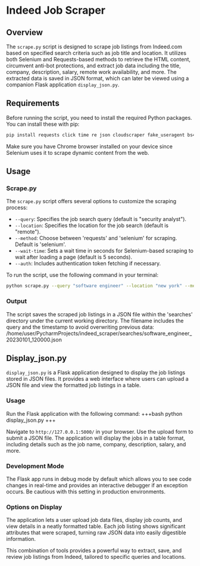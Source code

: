 # Indeed Job Scraper

## Overview

The `scrape.py` script is designed to scrape job listings from Indeed.com based on specified search criteria such as job title and location. It utilizes both Selenium and Requests-based methods to retrieve the HTML content, circumvent anti-bot protections, and extract job data including the title, company, description, salary, remote work availability, and more. The extracted data is saved in JSON format, which can later be viewed using a companion Flask application `display_json.py`.

## Requirements

Before running the script, you need to install the required Python packages. You can install these with pip:
```bash
pip install requests click time re json cloudscraper fake_useragent bs4 selenium webdriver-manager urllib datetime colorama tqdm flask
```

Make sure you have Chrome browser installed on your device since Selenium uses it to scrape dynamic content from the web.

## Usage

### Scrape.py

The `scrape.py` script offers several options to customize the scraping process:

- `--query`: Specifies the job search query (default is "security analyst").
- `--location`: Specifies the location for the job search (default is "remote").
- `--method`: Choose between 'requests' and 'selenium' for scraping. Default is 'selenium'.
- `--wait-time`: Sets a wait time in seconds for Selenium-based scraping to wait after loading a page (default is 5 seconds).
- `--auth`: Includes authentication token fetching if necessary.

To run the script, use the following command in your terminal:

```bash
python scrape.py --query "software engineer" --location "new york" --method "selenium" --wait-time 5
```

### Output

The script saves the scraped job listings in a JSON file within the 'searches' directory under the current working directory. The filename includes the query and the timestamp to avoid overwriting previous data:
/home/user/PycharmProjects/indeed_scraper/searches/software_engineer_20230101_120000.json


## Display_json.py

`display_json.py` is a Flask application designed to display the job listings stored in JSON files. It provides a web interface where users can upload a JSON file and view the formatted job listings in a table.

### Usage

Run the Flask application with the following command:
+++bash
python display_json.py
+++

Navigate to `http://127.0.0.1:5000/` in your browser. Use the upload form to submit a JSON file. The application will display the jobs in a table format, including details such as the job name, company, description, salary, and more.

### Development Mode

The Flask app runs in debug mode by default which allows you to see code changes in real-time and provides an interactive debugger if an exception occurs. Be cautious with this setting in production environments.

### Options on Display

The application lets a user upload job data files, display job counts, and view details in a neatly formatted table. Each job listing shows significant attributes that were scraped, turning raw JSON data into easily digestible information.

This combination of tools provides a powerful way to extract, save, and review job listings from Indeed, tailored to specific queries and locations.
